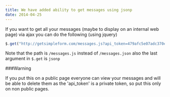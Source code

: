 ```yaml
---
title: We have added ability to get messages using jsonp
date: 2014-04-25
---
```


If you want to get all your messages (maybe to display on an internal web page) via ajax you can do the following (using jquery)

~~~javascript
$.get("http://getsimpleform.com/messages.js?api_token=479afc5e07adc370e79cc75ad751d071",{}, function(response){console.log(response)}, 'jsonp')
~~~

Note that the path is `/messages.js` instead of `/messages.json` also the last argument in `$.get` is `jsonp`

###Warning

If you put this on a public page everyone can view your messages and will be able to delete them as the 'api_token' is a private token, so put this only on non public pages.
